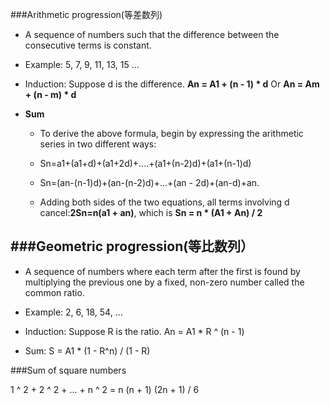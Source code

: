 ###Arithmetic progression(等差数列)

- A sequence of numbers such that the difference between the consecutive terms is constant.

- Example: 5, 7, 9, 11, 13, 15 … 

- Induction: Suppose d is the difference. **An = A1 + (n - 1) * d** Or **An = Am + (n - m) * d**

- **Sum**

    * To derive the above formula, begin by expressing the arithmetic series in two different ways:

    * Sn=a1+(a1+d)+(a1+2d)+....+(a1+(n-2)d)+(a1+(n-1)d)
    * Sn=(an-(n-1)d)+(an-(n-2)d)+...+(an - 2d)+(an-d)+an.
    
    * Adding both sides of the two equations, all terms involving d cancel:**2Sn=n(a1 + an)**, which is **Sn = n * (A1 + An) / 2**


###Geometric progression(等比数列）
---

- A sequence of numbers where each term after the first is found by multiplying the previous one by a fixed, non-zero number called the common ratio.

- Example: 2, 6, 18, 54, ...

- Induction: Suppose R is the ratio. An = A1 * R ^ (n - 1)

- Sum: S = A1 * (1 - R^n) / (1 - R)


###Sum of square numbers

1 ^ 2 + 2 ^ 2 + ... + n ^ 2 = n (n + 1) (2n + 1) / 6









 